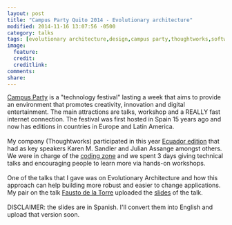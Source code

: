 ```yaml
---
layout: post
title: "Campus Party Quito 2014 - Evolutionary architecture"
modified: 2014-11-16 13:07:56 -0500
category: talks
tags: [evolutionary architecture,design,campus party,thoughtworks,software,talks]
image:
  feature:
  credit:
  creditlink:
comments:
share:
---
```


[Campus Party](http://www.campus-party.org/) is a "technology festival" lasting a week that aims to provide an environment that promotes creativity, innovation and digital entertainment. The main attractions are talks, workshop and a REALLY fast internet connection. The festival was first hosted in Spain 15 years ago and now has editions in countries in Europe and Latin America.
<br/><br/>
My company (Thoughtworks) participated in this year [Ecuador edition](http://www.campus-party.com.ec/2014/index.html) that had as key speakers Karen M. Sandler and Julian Assange amongst others. We were in charge of the [coding zone](http://www.campus-party.com.ec/2014/Coding_Zone_2014.html) and we spent 3 days giving technical talks and encouraging people to learn more via hands-on workshops.
<br/><br/>
One of the talks that I gave was on Evolutionary Architecture and how this approach can help building more robust and easier to change applications. My pair on the talk [Fausto de la Torre](http://faustodelatog.wordpress.com/2014/10/06/arquitecturas-evolutivas/) uploaded the [slides](http://faustodelatog.wordpress.com/2014/10/06/arquitecturas-evolutivas/) of the talk.
<br/><br/>
DISCLAIMER: the slides are in Spanish. I'll convert them into English and upload that version soon.

